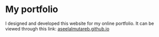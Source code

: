 # My portfolio

I designed and developed this website for my online portfolio.
It can be viewed through this link: [aseelalmutareb.github.io](https://aseelalmutareb.github.io)
